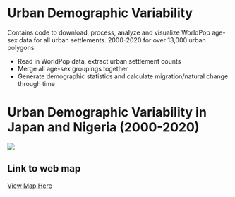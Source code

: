 # Urban Demographic Variability
Contains code to download, process, analyze and visualize WorldPop age-sex data for all urban settlements. 
2000-2020 for over 13,000 urban polygons

- Read in WorldPop data, extract urban settlement counts
- Merge all age-sex groupings together
- Generate demographic statistics and calculate migration/natural change through time

# Urban Demographic Variability in Japan and Nigeria (2000-2020)
![](github.com/ZimmerMaps/UrbanDemographicVariability/blob/main/agu_merged.gif)

## Link to web map
[View Map Here](https://zimmermaps.github.io/UrbanDemographicVariability/)
